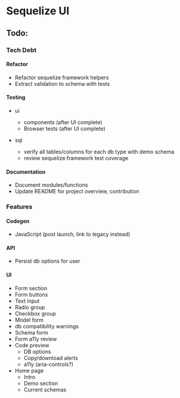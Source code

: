 # Sequelize UI

## Todo:

### Tech Debt

#### Refactor

- Refactor sequelize framework helpers
- Extract validation to schema with tests

#### Testing

- ui

  - components (after UI complete)
  - Browser tests (after UI complete)

- sql
  - verify all tables/columns for each db type with demo schema
  - review sequelize framework test coverage

#### Documentation

- Document modules/functions
- Update README for project overview, contribution

### Features

#### Codegen

- JavaScript (post launch, link to legacy instead)

#### API

- Persist db options for user

#### UI

- Form section
- Form buttons
- Text input
- Radio group
- Checkbox group
- Model form
- db compatibility warnings
- Schema form
- Form a11y review
- Code preview
  - DB options
  - Copy/download alerts
  - a11y (aria-controls?)
- Home page
  - Intro
  - Demo section
  - Current schemas
